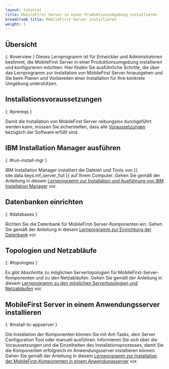 ```yaml
---
layout: tutorial
title: MobileFirst Server in einer Produktionsumgebung installieren
breadcrumb_title: MobileFirst Server installieren
weight: 1
---
```

<!-- NLS_CHARSET=UTF-8 -->
## Übersicht
{: #overview }
Dieses Lernprogramm ist für Entwickler und Administratoren bestimmt, die MobileFirst Server in einer Produktionsumgebung installieren und konfigurieren möchten.
Hier finden Sie ausführliche Schritte, die über das Lernprogramm zur Installation von MobileFirst Server hinausgehen und Sie beim Planen und Vorbereiten einer Installation für Ihre konkrete Umgebung unterstützen. 


## Installationsvoraussetzungen
{: #prereqs }

Damit die Installation von MobileFirst Server
reibungslos durchgeführt werden kann, müssen Sie sicherstellen, dass alle [Voraussetzungen](prereqs) bezüglich der Software erfüllt sind.

## IBM Installation Manager ausführen
{: #run-install-mgr }

IBM Installation
Manager installiert
die Dateien und Tools von {{ site.data.keys.mf_server_full }} auf Ihrem Computer. Gehen Sie gemäß der Anleitung in diesem
[Lernprogramm zur Installation und Ausführung von IBM Installation Manager](../installation-manager) vor.

## Datenbanken einrichten
{: #databases }

Richten Sie die Datenbank für MobileFirst-Server-Komponenten ein. Gehen Sie gemäß der Anleitung in diesem [Lernprogramm zur Einrichtung der Datenbank](databases) vor.

## Topologien und Netzabläufe
{: #topologies }

Es gibt Abschnitte zu möglichen Servertopologien für MobileFirst-Server-Komponenten und zu den Netzabläufen. Gehen Sie gemäß der Anleitung in diesem [Lernprogramm zu den möglichen Servertopologien und Netzabläufen](topologies) vor.

## MobileFirst Server in einem Anwendungsserver installieren
{: #install-to-appserver }

Die Installation der Komponenten können Sie mit Ant-Tasks,
dem Server Configuration Tool oder manuell ausführen. Informieren Sie sich über die Voraussetzungen
und die Einzelheiten des Installationsprozesses, damit Sie die Komponenten erfolgreich im Anwendungsserver
installieren können. Gehen Sie gemäß der Anleitung in diesem [Lernprogramm zur Installation der MobileFirst-Komponenten in einem Anwendungsserver](appserver) vor.
